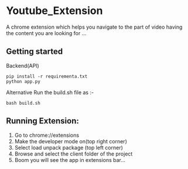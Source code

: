 # Youtube_Extension

A chrome extension which helps you navigate to the part of video having the content you are looking for ...

## Getting started
Backend(API)
```
pip install -r requirementa.txt
python app.py
```
Alternative Run the build.sh file as :-
```
bash build.sh
```

## Running Extension:
1) Go to chrome://extensions
2) Make the developer mode on(top right corner)
3) Select load unpack package (top left corner)
4) Browse and select the client folder of the project
5) Boom you will see the app in extensions bar...
